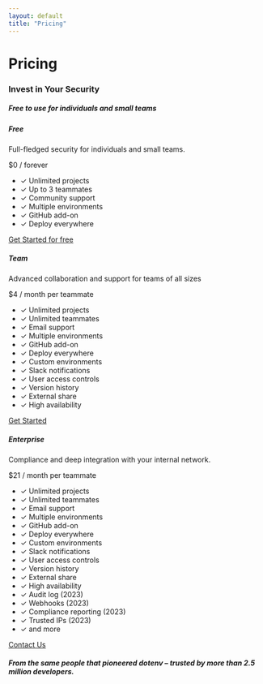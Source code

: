 ```yaml
---
layout: default
title: "Pricing"
---
```


<div class="container border-top border-1 border-bottom pb-5">
  <div class="row">
    <div class="col">
      <h1 class="text-center h5 text-secondary font-monospace mt-5 pb-0 mb-0 fw-normal">Pricing</h1>
      <h3 class="text-center h1 fw-bold">Invest in Your Security</h3>
      <h5 class="text-center">Free to use for individuals and small teams</h5>
      <div class="card-group mt-4">
        <div class="card">
          <div class="card-header">
            <h5 class="card-title h4 fw-bold">Free</h5>
            <p class="card-text small">Full-fledged security for individuals and small teams.</p>
            <p class="card-text"><span class="font-monosopace fw-semibold h5">$0</span> / forever</p>
          </div>
          <div class="card-body p-0">
            <ul class="list-group list-group-flush">
              <li class="list-group-item small">
                <span class="text-success">✓</span> Unlimited projects
              </li>
              <li class="list-group-item small">
                <span class="text-success">✓</span> Up to 3 teammates
              </li>
              <li class="list-group-item small">
                <span class="text-success">✓</span> Community support
              </li>
              <li class="list-group-item small">
                <span class="text-success">✓</span> Multiple environments
              </li>
              <li class="list-group-item small">
                <span class="text-success">✓</span> GitHub add-on
              </li>
              <li class="list-group-item small">
                <span class="text-success">✓</span> Deploy everywhere
              </li>
            </ul>
          </div>
          <div class="card-footer">
            <div class="d-grid gap-2">
              <a class="btn btn-sm btn-link text-dark" href="/signup">Get Started for free</a>
            </div>
          </div>
        </div>
        <div class="card">
          <div class="card-header">
            <h5 class="card-title h4 fw-bold">Team</h5>
            <p class="card-text small">Advanced collaboration and support for teams of all sizes</p>
            <p class="card-text"><span class="font-monosopace fw-semibold h5">$4 / month</span> per teammate</p>
          </div>
          <div class="card-body p-0">
            <ul class="list-group list-group-flush">
              <li class="list-group-item small">
                <span class="text-success">✓</span> Unlimited projects
              </li>
              <li class="list-group-item small">
                <span class="text-success">✓</span> Unlimited teammates
              </li>
              <li class="list-group-item small">
                <span class="text-success">✓</span> Email support
              </li>
              <li class="list-group-item small">
                <span class="text-success">✓</span> Multiple environments
              </li>
              <li class="list-group-item small">
                <span class="text-success">✓</span> GitHub add-on
              </li>
              <li class="list-group-item small">
                <span class="text-success">✓</span> Deploy everywhere
              </li>
              <li class="list-group-item small">
                <span class="text-success">✓</span> Custom environments
              </li>
              <li class="list-group-item small">
                <span class="text-success">✓</span> Slack notifications
              </li>
              <li class="list-group-item small">
                <span class="text-success">✓</span> User access controls
              </li>
              <li class="list-group-item small">
                <span class="text-success">✓</span> Version history
              </li>
              <li class="list-group-item small">
                <span class="text-success">✓</span> External share
              </li>
              <li class="list-group-item small">
                <span class="text-success">✓</span> High availability
              </li>
            </ul>
          </div>
          <div class="card-footer">
            <div class="d-grid gap-2">
              <a class="btn btn-sm btn-dark" href="/signup">Get Started</a>
            </div>
          </div>
        </div>
        <div class="card">
          <div class="card-header">
            <h5 class="card-title h4 fw-bold">Enterprise</h5>
            <p class="card-text small">Compliance and deep integration with your internal network.</p>
            <p class="card-text"><span class="font-monosopace fw-semibold h5">$21 / month</span> per teammate</p>
          </div>
          <div class="card-body p-0">
            <ul class="list-group list-group-flush">
              <li class="list-group-item small">
                <span class="text-success">✓</span> Unlimited projects
              </li>
              <li class="list-group-item small">
                <span class="text-success">✓</span> Unlimited teammates
              </li>
              <li class="list-group-item small">
                <span class="text-success">✓</span> Email support
              </li>
              <li class="list-group-item small">
                <span class="text-success">✓</span> Multiple environments
              </li>
              <li class="list-group-item small">
                <span class="text-success">✓</span> GitHub add-on
              </li>
              <li class="list-group-item small">
                <span class="text-success">✓</span> Deploy everywhere
              </li>
              <li class="list-group-item small">
                <span class="text-success">✓</span> Custom environments
              </li>
              <li class="list-group-item small">
                <span class="text-success">✓</span> Slack notifications
              </li>
              <li class="list-group-item small">
                <span class="text-success">✓</span> User access controls
              </li>
              <li class="list-group-item small">
                <span class="text-success">✓</span> Version history
              </li>
              <li class="list-group-item small">
                <span class="text-success">✓</span> External share
              </li>
              <li class="list-group-item small">
                <span class="text-success">✓</span> High availability
              </li>
              <li class="list-group-item small">
                <span class="text-success">✓</span> Audit log (2023)
              </li>
              <li class="list-group-item small">
                <span class="text-success">✓</span> Webhooks (2023)
              </li>
              <li class="list-group-item small">
                <span class="text-success">✓</span> Compliance reporting (2023)
              </li>
              <li class="list-group-item small">
                <span class="text-success">✓</span> Trusted IPs (2023)
              </li>
              <li class="list-group-item small">
                <span class="text-success">✓</span> and more
              </li>
            </ul>
          </div>
          <div class="card-footer">
            <div class="d-grid gap-2">
              <a class="btn btn-sm btn-outline-dark" href="mailto:support@dotenv.org">Contact Us</a>
            </div>
          </div>
        </div>
      </div>
    </div>
  </div>
  <div class="row">
    <div class="col col-lg-8 offset-lg-2">
      <h5 class="mt-4 text-center">From the same people that pioneered dotenv – trusted by more than 2.5 million developers.</h5>
    </div>
  </div>
</div>
